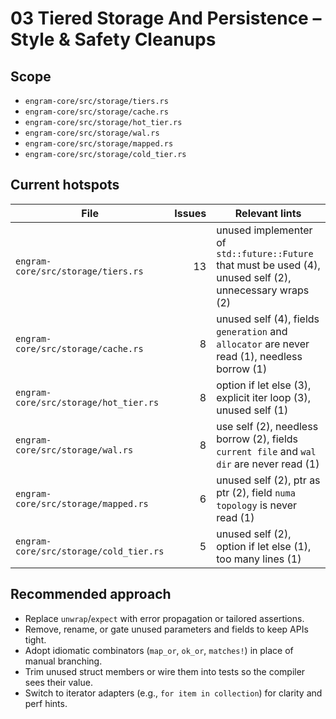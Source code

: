 # 03 Tiered Storage And Persistence – Style & Safety Cleanups

## Scope
- `engram-core/src/storage/tiers.rs`
- `engram-core/src/storage/cache.rs`
- `engram-core/src/storage/hot_tier.rs`
- `engram-core/src/storage/wal.rs`
- `engram-core/src/storage/mapped.rs`
- `engram-core/src/storage/cold_tier.rs`

## Current hotspots
| File | Issues | Relevant lints |
| --- | ---: | --- |
| `engram-core/src/storage/tiers.rs` | 13 | unused implementer of `std::future::Future` that must be used (4), unused self (2), unnecessary wraps (2) |
| `engram-core/src/storage/cache.rs` | 8 | unused self (4), fields `generation` and `allocator` are never read (1), needless borrow (1) |
| `engram-core/src/storage/hot_tier.rs` | 8 | option if let else (3), explicit iter loop (3), unused self (1) |
| `engram-core/src/storage/wal.rs` | 8 | use self (2), needless borrow (2), fields `current file` and `wal dir` are never read (1) |
| `engram-core/src/storage/mapped.rs` | 6 | unused self (2), ptr as ptr (2), field `numa topology` is never read (1) |
| `engram-core/src/storage/cold_tier.rs` | 5 | unused self (2), option if let else (1), too many lines (1) |

## Recommended approach
- Replace `unwrap`/`expect` with error propagation or tailored assertions.
- Remove, rename, or gate unused parameters and fields to keep APIs tight.
- Adopt idiomatic combinators (`map_or`, `ok_or`, `matches!`) in place of manual branching.
- Trim unused struct members or wire them into tests so the compiler sees their value.
- Switch to iterator adapters (e.g., `for item in collection`) for clarity and perf hints.
